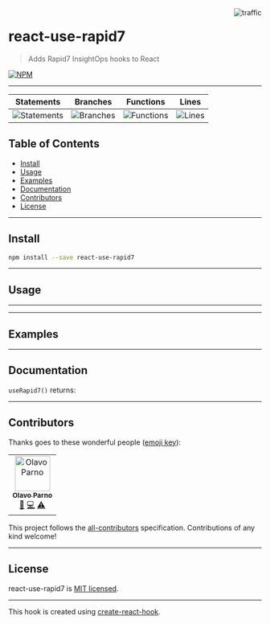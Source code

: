 <img align="right" alt="traffic" src="https://pv-badge.herokuapp.com/total.svg?repo_id=olavoparno-react-use-rapid7"/>

# react-use-rapid7

> Adds Rapid7 InsightOps hooks to React

[![NPM](https://img.shields.io/npm/v/react-use-rapid7.svg)](https://www.npmjs.com/package/react-use-rapid7)

---

| Statements                                                                               | Branches                                                                             | Functions                                                                              | Lines                                                                          |
| ---------------------------------------------------------------------------------------- | ------------------------------------------------------------------------------------ | -------------------------------------------------------------------------------------- | ------------------------------------------------------------------------------ |
| ![Statements](https://img.shields.io/badge/statements-100%25-brightgreen.svg?style=flat) | ![Branches](https://img.shields.io/badge/branches-100%25-brightgreen.svg?style=flat) | ![Functions](https://img.shields.io/badge/functions-100%25-brightgreen.svg?style=flat) | ![Lines](https://img.shields.io/badge/lines-100%25-brightgreen.svg?style=flat) |

## Table of Contents

- [Install](#install)
- [Usage](#usage)
- [Examples](#examples)
- [Documentation](#documentation)
- [Contributors](#contributors)
- [License](#license)

---

## Install

```bash
npm install --save react-use-rapid7
```

---

## Usage

---

---

## Examples

---

## Documentation

`useRapid7()` returns:

---

## Contributors

Thanks goes to these wonderful people ([emoji key](https://allcontributors.org/docs/en/emoji-key)):

<!-- ALL-CONTRIBUTORS-LIST:START - Do not remove or modify this section -->
<!-- prettier-ignore-start -->
<!-- markdownlint-disable -->
<table>
  <tbody>
    <tr>
      <td align="center"><a href="https://olavoparno.github.io"><img src="https://avatars1.githubusercontent.com/u/7513162?v=4?s=70" width="70px;" alt="Olavo Parno"/><br /><sub><b>Olavo Parno</b></sub></a><br /><a href="#ideas-olavoparno" title="Ideas, Planning, & Feedback">🤔</a> <a href="https://github.com/olavoparno/react-use-rapid7/commits?author=olavoparno" title="Code">💻</a> <a href="https://github.com/olavoparno/react-use-rapid7/commits?author=olavoparno" title="Tests">⚠️</a></td>
    </tr>
  </tbody>
</table>

<!-- markdownlint-restore -->
<!-- prettier-ignore-end -->

<!-- ALL-CONTRIBUTORS-LIST:END -->

This project follows the [all-contributors](https://github.com/all-contributors/all-contributors) specification. Contributions of any kind welcome!

---

## License

react-use-rapid7 is [MIT licensed](./LICENSE).

---

This hook is created using [create-react-hook](https://github.com/hermanya/create-react-hook).
